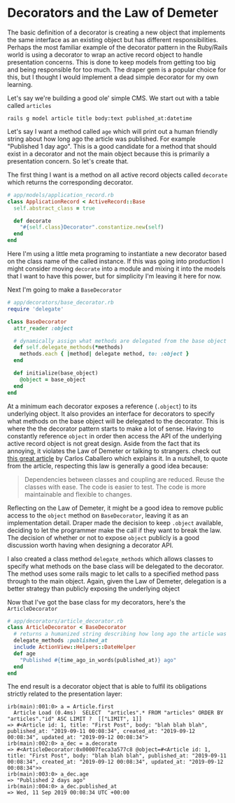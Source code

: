 # Decorators and the Law of Demeter

The basic definition of a decorator is creating a new object that implements the same interface as an existing object but has different responsibilities. Perhaps the most familiar example of the decorator pattern in the Ruby/Rails world is using a decorator to wrap an active record object to handle presentation concerns. This is done to keep models from getting too big and being responsible for too much. The draper gem is a popular choice for this, but I thought I would implement a dead simple decorator for my own learning.

Let's say we're building a good ole' simple CMS. We start out with a table called `articles`

```
rails g model article title body:text published_at:datetime
```

Let's say I want a method called `age` which will print out a human friendly string about how long ago the article was published. For example "Published 1 day ago". This is a good candidate for a method that should exist in a decorator and not the main object because this is primarily a presentation concern. So let's create that.

The first thing I want is a method on all active record objects called `decorate` which returns the corresponding decorator.

```ruby
# app/models/application_record.rb
class ApplicationRecord < ActiveRecord::Base
  self.abstract_class = true

  def decorate
    "#{self.class}Decorator".constantize.new(self)
  end
end
```

Here I'm using a little meta programing to instantiate a new decorator based on the class name of the called instance. If this was going into production I might consider moving `decorate` into a module and mixing it into the models that I want to have this power, but for simplicity I'm leaving it here for now.

Next I'm going to make a `BaseDecorator`

```ruby
# app/decorators/base_decorator.rb
require 'delegate'

class BaseDecorator
  attr_reader :object

  # dynamically assign what methods are delegated from the base object
  def self.delegate_methods(*methods)
    methods.each { |method| delegate method, to: :object }
  end

  def initialize(base_object)
    @object = base_object
  end
end
```

At a minimum each decorator exposes a reference (`.object`) to its underlying object. It also provides an interface for decorators to specify what methods on the base object will be delegated to the decorator. This is where the the decorator pattern starts to make a lot of sense. Having to constantly reference `object` in order then access the API of the underlying active record object is not great design. Aside from the fact that its annoying, it violates the Law of Demeter or talking to strangers. check out [this great article](https://dev.to/carlillo/demeters-law-dont-talk-to-strangers-10ep) by Carlos Caballero which explains it. In a nutshell, to quote from the article, respecting this law is generally a good idea because:

> Dependencies between classes and coupling are reduced.
> Reuse the classes with ease.
> The code is easier to test.
> The code is more maintainable and flexible to changes.

Reflecting on the Law of Demeter, it might be a good idea to remove public access to the `object` method on `BaseDecorator`, leaving it as an implementation detail. Draper made the decision to keep `.object` available, deciding to let the programmer make the call if they want to break the law. The decision of whether or not to expose `object` publicly is a good discussion worth having when designing a decorator API. 

I also created a class method `delegate_methods` which allows classes to specify what methods on the base class will be delegated to the decorator. The method uses some rails magic to let calls to a specified method pass through to the main object. Again, given the Law of Demeter, delegation is a better strategy than publicly exposing the underlying object

Now that I've got the base class for my decorators, here's the `ArticleDecorator`

```ruby
# app/decorators/article_decorator.rb
class ArticleDecorator < BaseDecorator
  # returns a humanized string describing how long ago the article was published
  delegate_methods :published_at
  include ActionView::Helpers::DateHelper
  def age
    "Published #{time_ago_in_words(published_at)} ago"
  end
end
```

The end result is a decorator object that is able to fulfil its obligations strictly related to the presentation layer:

```
irb(main):001:0> a = Article.first
  Article Load (0.4ms)  SELECT  "articles".* FROM "articles" ORDER BY "articles"."id" ASC LIMIT ?  [["LIMIT", 1]]
=> #<Article id: 1, title: "First Post", body: "blah blah blah", published_at: "2019-09-11 00:08:34", created_at: "2019-09-12 00:08:34", updated_at: "2019-09-12 00:08:34">
irb(main):002:0> a_dec = a.decorate
=> #<ArticleDecorator:0x00007feca3a577c8 @object=#<Article id: 1, title: "First Post", body: "blah blah blah", published_at: "2019-09-11 00:08:34", created_at: "2019-09-12 00:08:34", updated_at: "2019-09-12 00:08:34">>
irb(main):003:0> a_dec.age
=> "Published 2 days ago"
irb(main):004:0> a_dec.published_at
=> Wed, 11 Sep 2019 00:08:34 UTC +00:00
```
